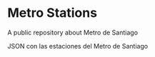 # Metro Stations

A public repository about Metro de Santiago 

JSON con las estaciones del Metro de Santiago
